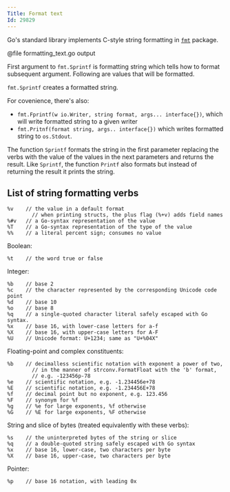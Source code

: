 ```yaml
---
Title: Format text
Id: 29829
---
```


Go's standard library implements C-style string formatting in [`fmt`](https://golang.org/pkg/fmt/) package.

@file formatting_text.go output

First argument to `fmt.Sprintf` is formatting string which tells how to format subsequent argument. Following are values that will be formatted.

`fmt.Sprintf` creates a formatted string.

For covenience, there's also:
* `fmt.Fprintf(w io.Writer, string format, args... interface{})`, which will write formatted string to a given writer
* `fmt.Pritnf(format string, args.. interface{})` which writes formatted string to `os.Stdout`.

<!-- TODO: more examples for goal-oriented -->

The function `Sprintf` formats the string in the first parameter replacing the verbs with the value of the values in the next parameters and returns the result. Like `Sprintf`, the function `Printf` also formats but instead of returning the result it prints the string.

## List of string formatting verbs

```text
%v    // the value in a default format
        // when printing structs, the plus flag (%+v) adds field names
%#v   // a Go-syntax representation of the value
%T    // a Go-syntax representation of the type of the value
%%    // a literal percent sign; consumes no value
```

Boolean:

```text
%t    // the word true or false
```

Integer:

```text
%b    // base 2
%c    // the character represented by the corresponding Unicode code point
%d    // base 10
%o    // base 8
%q    // a single-quoted character literal safely escaped with Go syntax.
%x    // base 16, with lower-case letters for a-f
%X    // base 16, with upper-case letters for A-F
%U    // Unicode format: U+1234; same as "U+%04X"
```

Floating-point and complex constituents:

```text
%b    // decimalless scientific notation with exponent a power of two,
        // in the manner of strconv.FormatFloat with the 'b' format,
        // e.g. -123456p-78
%e    // scientific notation, e.g. -1.234456e+78
%E    // scientific notation, e.g. -1.234456E+78
%f    // decimal point but no exponent, e.g. 123.456
%F    // synonym for %f
%g    // %e for large exponents, %f otherwise
%G    // %E for large exponents, %F otherwise
```

String and slice of bytes (treated equivalently with these verbs):

```text
%s    // the uninterpreted bytes of the string or slice
%q    // a double-quoted string safely escaped with Go syntax
%x    // base 16, lower-case, two characters per byte
%X    // base 16, upper-case, two characters per byte
```

Pointer:

```text
%p    // base 16 notation, with leading 0x
```
